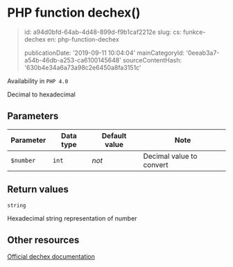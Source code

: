 PHP function dechex()
=====================

> id: a94d0bfd-64ab-4d48-899d-f9b1caf2212e
> slug:
> 	cs: funkce-dechex
> 	en: php-function-dechex
> 
> publicationDate: '2019-09-11 10:04:04'
> mainCategoryId: '0eeab3a7-a54b-46db-a253-ca6100145648'
> sourceContentHash: '630b4e34a6a73a98c2e6450a8fa3151c'

Availability in `PHP 4.0`

Decimal to hexadecimal


Parameters
--------------

| Parameter | Data type | Default value | Note |
|-----|-----|-----|-----|
| `$number` | `int` | *not* | Decimal value to convert |


Return values
----------------

`string`

Hexadecimal string representation of number

Other resources
------------

[Official dechex documentation](https://www.php.net/manual/en/function.dechex.php)

